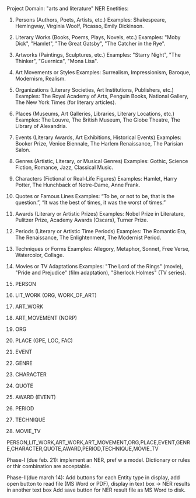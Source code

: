 
Project Domain: "arts and literature"
NER Enetities:
1. Persons (Authors, Poets, Artists, etc.)
Examples: Shakespeare, Hemingway, Virginia Woolf, Picasso, Emily Dickinson.
2. Literary Works (Books, Poems, Plays, Novels, etc.)
Examples: "Moby Dick", "Hamlet", "The Great Gatsby", "The Catcher in the Rye".
3. Artworks (Paintings, Sculptures, etc.)
Examples: "Starry Night", "The Thinker", "Guernica", "Mona Lisa".
4. Art Movements or Styles
Examples: Surrealism, Impressionism, Baroque, Modernism, Realism.
5. Organizations (Literary Societies, Art Institutions, Publishers, etc.)
Examples: The Royal Academy of Arts, Penguin Books, National Gallery, The New York Times (for literary articles).
6. Places (Museums, Art Galleries, Libraries, Literary Locations, etc.)
Examples: The Louvre, The British Museum, The Globe Theatre, The Library of Alexandria.
7. Events (Literary Awards, Art Exhibitions, Historical Events)
Examples: Booker Prize, Venice Biennale, The Harlem Renaissance, The Parisian Salon.
8. Genres (Artistic, Literary, or Musical Genres)
Examples: Gothic, Science Fiction, Romance, Jazz, Classical Music.
9. Characters (Fictional or Real-Life Figures)
Examples: Hamlet, Harry Potter, The Hunchback of Notre-Dame, Anne Frank.
10. Quotes or Famous Lines
Examples: “To be, or not to be, that is the question.”, “It was the best of times, it was the worst of times.”
11. Awards (Literary or Artistic Prizes)
Examples: Nobel Prize in Literature, Pulitzer Prize, Academy Awards (Oscars), Turner Prize.
12. Periods (Literary or Artistic Time Periods)
Examples: The Romantic Era, The Renaissance, The Enlightenment, The Modernist Period.
13. Techniques or Forms
Examples: Allegory, Metaphor, Sonnet, Free Verse, Watercolor, Collage.
14. Movies or TV Adaptations
Examples: "The Lord of the Rings" (movie), "Pride and Prejudice" (film adaptation), "Sherlock Holmes" (TV series).

1. PERSON
2. LIT_WORK (ORG, WORK_OF_ART)
3. ART_WORK
4. ART_MOVEMENT (NORP)
5. ORG
6. PLACE (GPE, LOC, FAC)
7. EVENT 
8. GENRE  
9. CHARACTER
10. QUOTE 
11. AWARD (EVENT)
12. PERIOD 
13. TECHNIQUE
14. MOVIE_TV

PERSON,LIT_WORK,ART_WORK,ART_MOVEMENT,ORG,PLACE,EVENT,GENRE,CHARACTER,QUOTE,AWARD,PERIOD,TECHNIQUE,MOVIE_TV

Phase-I (due feb. 21): implement an NER, pref w a model. Dictionary or rules or thir combination are acceptable.

Phase-II(due march 14): Add buttons for each Entity type in display, add open button to read file (MS Word or PDF), display in text box -> NER results in another text box
Add save button for NER result file as MS Word to disk.